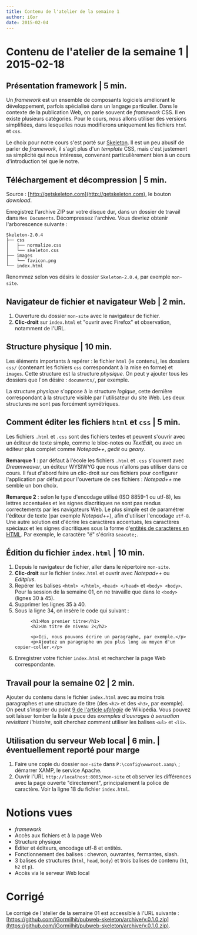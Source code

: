 ```yaml
---
title: Contenu de l'atelier de la semaine 1
author: iGor
date: 2015-02-04
---
```


# Contenu de l'atelier de la semaine 1 | 2015-02-18

## Présentation framework | 5 min.

Un *framework* est un ensemble de composants logiciels améliorant le développement, parfois spécialisé dans un langage particulier. Dans le contexte de la publication Web, on parle souvent de _framework_ CSS. Il en existe plusieurs catégories. Pour le cours, nous allons utiliser des versions simplifiées, dans lesquelles nous modifierons uniquement les fichiers `html` et `css`.

Le choix pour notre cours s'est porté sur [Skeleton](http://getskeleton.com/). Il est un peu abusif de parler de _framework_, il s'agit plus d'un _template_ CSS, mais c'est justement sa simplicité qui nous intéresse, convenant particulièrement bien à un cours d'introduction tel que le notre.

## Téléchargement et décompression | 5 min.

Source : [http://getskeleton.com](http://getskeleton.com), le bouton *download*.

Enregistrez l'archive ZIP sur votre disque dur, dans un dossier de travail dans `Mes Documents`. Décompressez l'archive. Vous devriez obtenir l'arborescence suivante :

```
Skeleton-2.0.4
├── css
│   ├── normalize.css
│   └── skeleton.css
├── images
│   └── favicon.png
└── index.html
```

Renommez selon vos désirs le dossier `Skeleton-2.0.4`, par exemple `mon-site`.

## Navigateur de fichier et navigateur Web | 2 min.

   1. Ouverture du dossier `mon-site` avec le navigateur de fichier.
   2. **Clic-droit** sur `index.html` et "ouvrir avec Firefox" et observation, notamment de l'URL.

## Structure physique | 10 min.

   Les éléments importants à repérer : le fichier `html` (le contenu), les dossiers `css/` (contenant les fichiers `css` correspondant à la mise en forme) et `images`. Cette structure est la structure *physique*. On peut y ajouter tous les dossiers que l'on désire : `documents/`, par exemple.

   La structure *physique* s'oppose à la structure *logique*, cette dernière correspondant à la structure visible par l'utilisateur du site Web. Les deux structures ne sont pas forcément symétriques.

## Comment éditer les fichiers `html` et `css` | 5 min.

   Les fichiers `.html` et `.css` sont des fichiers textes et peuvent s'ouvrir avec un éditeur de texte simple, comme le bloc-notes ou *TextEdit*, ou avec un éditeur plus complet comme *Notepad++*, *gedit* ou *geany*.

   **Remarque 1** : par défaut à l'école les fichiers `.html` et `.css` s'ouvrent avec *Dreamweaver*, un éditeur WYSIWYG que nous n'allons pas utiliser dans ce cours. Il faut d'abord faire un clic-droit sur ces fichiers pour configurer l'application par défaut pour l'ouverture de ces fichiers : *Notepad++* me semble un bon choix.

   **Remarque 2** : selon le type d'encodage utilisé (ISO 8859-1 ou utf-8), les lettres accentuées et les signes diacritiques ne sont pas rendus correctements par les navigateurs Web. Le plus simple est de paramétrer l'éditeur de texte (par exemple *Notepad++*), afin d'utiliser l'encodage `utf-8`. Une autre solution est d'écrire les caractères accentués, les caractères spéciaux et les signes diacritiques sous la forme d'[entités de caractères en HTML](https://fr.wikipedia.org/wiki/Liste_des_r%C3%A9f%C3%A9rences_d%27entit%C3%A9s_de_caract%C3%A8res_en_XML_et_HTML#R.C3.A9f.C3.A9rences_d.27entit.C3.A9s_de_caract.C3.A8res_en_HTML). Par exemple, le caractère "é" s'écrira `&eacute;`.

## Édition du fichier `index.html` | 10 min.

   1. Depuis le navigateur de fichier, aller dans le répertoire `mon-site`.
   2. **Clic-droit** sur le fichier `index.html` et ouvrir avec *Notepad++* ou *Editplus*.
   3. Repérer les balises `<html> </html>`, `<head> </head>` et `<body> <body>`. Pour la session de la semaine 01, on ne travaille que dans le `<body>` (lignes 30 à 45).
   4. Supprimer les lignes 35 à 40.
   5. Sous la ligne 34, on insère le code qui suivant :
      ```
        	<h1>Mon premier titre</h1>
	        <h2>Un titre de niveau 2</h2>

        	<p>Ici, nous pouvons écrire un paragraphe, par exemple.</p>
	        <p>Ajoutez un paragraphe un peu plus long au moyen d'un copier-coller.</p>
      ```
   6. Enregistrer votre fichier `index.html` et recharcher la page Web correspondante.

## Travail pour la semaine 02 | 2 min.

   Ajouter du contenu dans le fichier `index.html` avec au moins trois paragraphes et une structure de titre (des `<h2>` et des `<h3>`, par exemple). On peut s'inspirer du point [9 de l'article *ufologie*](https://fr.wikipedia.org/wiki/Ufologie#Controverses_autour_des_observations_en_ufologie) de Wikipédia. Vous pouvez soit laisser tomber la liste à puce des *exemples d'ouvrages à sensation revisitant l'histoire*, soit cherchez comment utiliser les balises `<ul>` et `<li>`.

## Utilisation du serveur Web local | 6 min. | éventuellement reporté pour marge

   1. Faire une copie du dossier `mon-site` dans `P:\config\wwwroot.xamp\` ; démarrer XAMP, le service Apache.
   2. Ouvrir l'URL `http://localhost:8005/mon-site` et observer les différences avec la page ouverte "directement", principalement la police de caractère. Voir la ligne 18 du fichier `index.html`.

# Notions vues

   * *framework*
   * Accès aux fichiers et à la page Web
   * Structure physique
   * Éditer et éditeurs, encodage utf-8 et entités.
   * Fonctionnement des balises : chevron, ouvrantes, fermantes, slash.
   * 3 balises de structures (`html`, `head`, `body`) et trois balises de contenu (`h1`, `h2` et `p`).
   * Accès via le serveur Web local

# Corrigé

   Le corrigé de l'atelier de la semaine 01 est accessible à l'URL suivante : [https://github.com/iGormilhit/pubweb-skeleton/archive/v.0.1.0.zip](https://github.com/iGormilhit/pubweb-skeleton/archive/v.0.1.0.zip).
